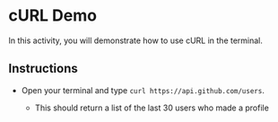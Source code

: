 # cURL Demo

In this activity, you will demonstrate how to use cURL in the terminal.

## Instructions

* Open your terminal and type `curl https://api.github.com/users`.

  * This should return a list of the last 30 users who made a profile
